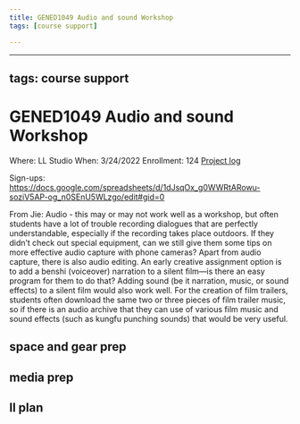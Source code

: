 ```yaml
---
title: GENED1049 Audio and sound Workshop
tags: [course support]

---
```


---
tags: course support
---
# GENED1049 Audio and sound Workshop

Where: LL Studio
When: 3/24/2022
Enrollment: 124
[Project log](https://docs.google.com/document/d/155Ihii2BebTsrgs5RAyYt_n9G6tDKlEAPNYO-8oW_4E/edit#heading=h.1v2eawsi4c79)

Sign-ups: https://docs.google.com/spreadsheets/d/1dJsqOx_g0WWRtARowu-soziV5AP-og_n0SEnU5WLzgo/edit#gid=0

From Jie:
Audio - this may or may not work well as a workshop, but often students have a lot of trouble recording dialogues that are perfectly understandable, especially if the recording takes place outdoors.  If they didn’t check out special equipment, can we still give them some tips on more effective audio capture with phone cameras?  Apart from audio capture, there is also audio editing.  An early creative assignment option is to add a benshi (voiceover) narration to a silent film—is there an easy program for them to do that?  Adding sound (be it narration, music, or sound effects) to a silent film would also work well.  For the creation of film trailers, students often download the same two or three pieces of film trailer music, so if there is an audio archive that they can use of various film music and sound effects (such as kungfu punching sounds) that would be very useful.  


## space and gear prep
## media prep
## ll plan